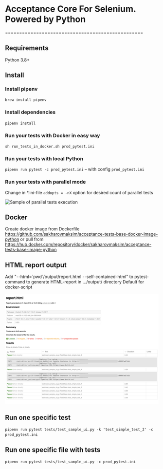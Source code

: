 # Acceptance Core For Selenium. Powered by Python
=================================================
## Requirements
Python 3.8+

## Install
### Install pipenv
`brew install pipenv`

### Install dependencies
`pipenv install`

### Run your tests with Docker in easy way
`sh run_tests_in_docker.sh prod_pytest.ini`

### Run your tests with local Python
`pipenv run pytest -c prod_pytest.ini` – with config `prod_pytest.ini`

### Run your tests with parallel mode
Change in *.ini-file `addopts = -nX` option for desired count of parallel tests

![Sample of parallel tests execution](images/parallel_tests.png)

## Docker
Create docker image from Dockerfile https://github.com/sakharovmaksim/acceptance-tests-base-docker-image-python or pull from https://hub.docker.com/repository/docker/sakharovmaksim/acceptance-tests-base-image-python

## HTML report output
Add "--html=\`pwd\`/output/report.html --self-contained-html" to pytest-command to generate HTML-report in .../output/ directory
Default for docker-script

![Sample of HTML-report](images/report_new.png)

## Run one specific test
`pipenv run pytest tests/test_sample_ui.py -k 'test_simple_test_2' -c prod_pytest.ini`

## Run one specific file with tests
`pipenv run pytest tests/test_sample_ui.py -c prod_pytest.ini`
